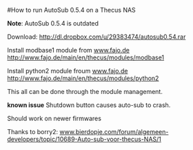 #How to run AutoSub 0.5.4 on a Thecus NAS

**Note**: AutoSub 0.5.4 is outdated

Download:
http://dl.dropbox.com/u/29383474/autosub0.54.rar

Install modbase1 module from www.fajo.de
http://www.fajo.de/main/en/thecus/modules/modbase1

Install python2 module froum www.fajo.de
http://www.fajo.de/main/en/thecus/modules/python2

This all can be done through the module management.

**known issue** Shutdown button causes auto-sub to crash.

Should work on newer firmwares

Thanks to borry2: www.bierdopje.com/forum/algemeen-developers/topic/10689-Auto-sub-voor-thecus-NAS/1